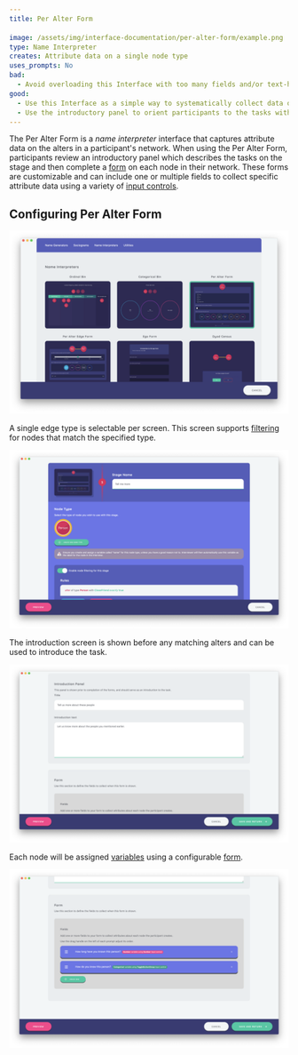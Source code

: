 ```yaml
---
title: Per Alter Form

image: /assets/img/interface-documentation/per-alter-form/example.png
type: Name Interpreter
creates: Attribute data on a single node type
uses_prompts: No
bad:
  - Avoid overloading this Interface with too many fields and/or text-heavy prompts. Instead, consider taking advantage of other more interactive Interfaces, such as the [Categorical Bin](../categorical-bin) and [Ordinal Bin](../ordinal-bin), to ease participant burden.
good:
  - Use this Interface as a simple way to systematically collect data on alters.
  - Use the introductory panel to orient participants to the tasks within the form they will complete for each alter.
---
```


The Per Alter Form is a _name interpreter_ interface that captures attribute data on the alters in a participant's network. When using the Per Alter Form, participants review an introductory panel which describes the tasks on the stage and then complete a [form](../_key-concepts/forms.md) on each node in their network. These forms are customizable and can include one or multiple fields to collect specific attribute data using a variety of [input controls](../_key-concepts/input-controls.md).

## Configuring Per Alter Form

![Image](/assets/img/interface-documentation/per-alter-form/add-screen.png)

A single edge type is selectable per screen. This screen supports [filtering](../_key-concepts/network-filtering.md) for nodes that match the specified type.

![Image](/assets/img/interface-documentation/per-alter-form/architect-node-type.png)

The introduction screen is shown before any matching alters and can be used to introduce the task.

![Image](/assets/img/interface-documentation/per-alter-form/architect-intro.png)

Each node will be assigned [variables](../_reference/variable-types.md) using a configurable [form](../_key-concepts/forms.md).

![Image](/assets/img/interface-documentation/per-alter-form/architect-form.png)
